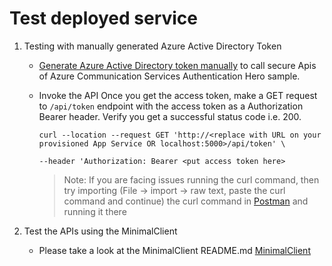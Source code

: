 # Test deployed service

1. Testing with manually generated Azure Active Directory Token

    - [Generate Azure Active Directory token manually](../test-tools/generate_aad_token_manually.md) to call secure Apis of Azure Communication Services Authentication Hero sample.

    - Invoke the API
    Once you get the access token, make a GET request to `/api/token` endpoint with the access token as a Authorization Bearer header. Verify you get a successful status code i.e. 200.

        ```shell
        curl --location --request GET 'http://<replace with URL on your provisioned App Service OR localhost:5000>/api/token' \

        --header 'Authorization: Bearer <put access token here>
        ```
        > Note: If you are facing issues running the curl command, then try importing (File -> import -> raw text, paste the curl command and continue) the curl command in [Postman](https://www.postman.com/downloads/) and running it there

2. Test the APIs using the MinimalClient
    -  Please take a look at the MinimalClient README.md [MinimalClient](../../MinimalClient/README.md)